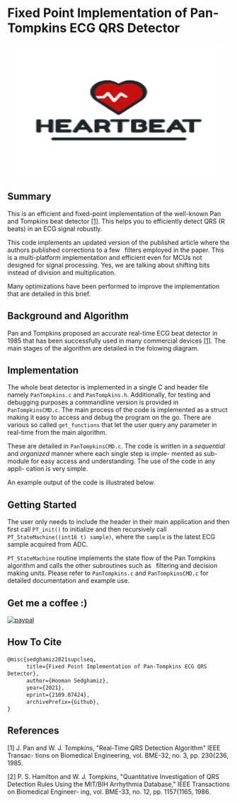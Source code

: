 # Fixed Point Implementation of Pan-Tompkins ECG QRS Detector

<p align="center">
  <img width="460" height="300" src="./assets/logo.png">
</p>

## Summary

This is an efficient and fixed-point implementation of the well-known Pan and
Tompkins beat detector [[1]](#1). This helps you to efficiently detect QRS (R beats) in an ECG signal 
robustly.

This code implements an updated version of the published
article where the authors published corrections to a few  filters employed in the paper.
This is a multi-platform implementation and efficient even for MCUs not
designed for signal processing. Yes, we are talking about shifting bits instead of division and 
multiplication.

Many optimizations have been performed to improve the implementation that are detailed in this brief.

## Background and Algorithm

Pan and Tompkins proposed an accurate real-time ECG beat detector in 1985 that has been
successfully used in many commercial devices [[1]](#1). The main stages of the algorithm are
detailed in the folowing diagram.

[](./assets/pan-tompkins-algorithm.png)


## Implementation

The whole beat detector is implemented in a single C and header file namely `PanTompkins.c`
and `PanTompkins.h`. Additionally, for testing and debugging purposes a commandline version is provided in `PanTompkinsCMD.c`. 
The main process of the code is implemented as a struct making it easy to access and
debug the program on the go. There are various so called `get_functions` that let the user query any parameter in real-time from the main algorithm.

These are detailed in `PanTompkinsCMD.c`. The code is written in a *sequential* and *organized* manner where each single step is imple-
mented as sub-module for easy access and understanding. The use of the code in any appli-
cation is very simple.

An example output of the code is illustrated below.

[](./assets/Example.png)



## Getting Started

The user only needs to include the header in their main application
and then first call `PT_init()` to initialize and then recursively call `PT_StateMachine((int16 t) sample)`,
where the `sample` is the latest ECG sample acquired from ADC.

`PT_StateMachine` routine implements the state flow of the Pan Tompkins algorithm
and calls the other subroutines such as  filtering and decision making units. Please refer to
`PanTompkins.c` and `PanTompkinsCMD.c` for detailed documentation and example use.



## Get me a coffee :) 
[![paypal](https://www.paypalobjects.com/en_US/i/btn/btn_donateCC_LG.gif)](https://www.paypal.com/cgi-bin/webscr?cmd=_donations&business=9FAVSPGXTBBQU&currency_code=USD)



## How To Cite 
```
@misc{sedghamiz2021supclseq,
      title={Fixed Point Implementation of Pan-Tompkins ECG QRS Detector}, 
      author={Hooman Sedghamiz},
      year={2021},
      eprint={2109.07424},
      archivePrefix={Github},
}
```

## References
<a id="1">[1]</a> 
J. Pan and W. J. Tompkins, "Real-Time QRS Detection Algorithm" IEEE Transac-
tions on Biomedical Engineering, vol. BME-32, no. 3, pp. 230{236, 1985.

<a id="2">[2]</a>
P. S. Hamilton and W. J. Tompkins, "Quantitative Investigation of QRS Detection Rules
Using the MIT/BIH Arrhythmia Database," IEEE Transactions on Biomedical Engineer-
ing, vol. BME-33, no. 12, pp. 1157{1165, 1986.